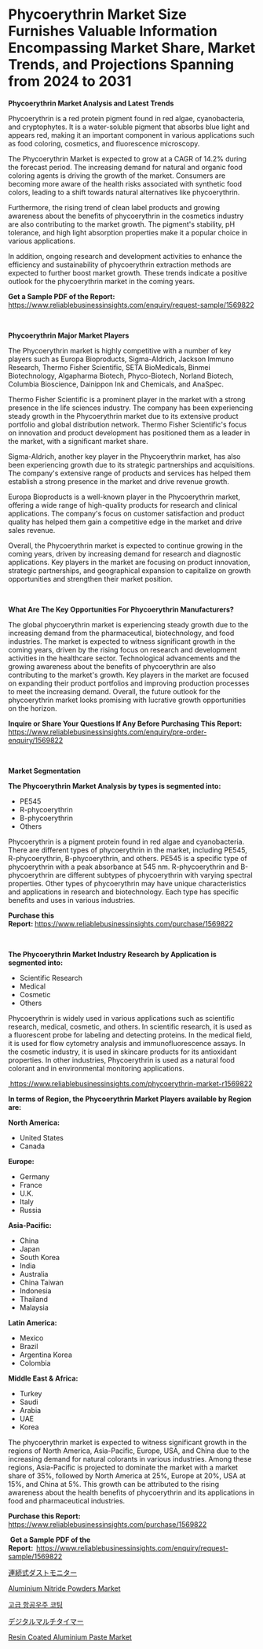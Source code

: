 <p><h1>Phycoerythrin Market Size Furnishes Valuable Information Encompassing Market Share, Market Trends, and Projections Spanning from 2024 to 2031</h1></p><p><strong>Phycoerythrin Market Analysis and Latest Trends</strong></p>
<p><p>Phycoerythrin is a red protein pigment found in red algae, cyanobacteria, and cryptophytes. It is a water-soluble pigment that absorbs blue light and appears red, making it an important component in various applications such as food coloring, cosmetics, and fluorescence microscopy.</p><p>The Phycoerythrin Market is expected to grow at a CAGR of 14.2% during the forecast period. The increasing demand for natural and organic food coloring agents is driving the growth of the market. Consumers are becoming more aware of the health risks associated with synthetic food colors, leading to a shift towards natural alternatives like phycoerythrin.</p><p>Furthermore, the rising trend of clean label products and growing awareness about the benefits of phycoerythrin in the cosmetics industry are also contributing to the market growth. The pigment's stability, pH tolerance, and high light absorption properties make it a popular choice in various applications.</p><p>In addition, ongoing research and development activities to enhance the efficiency and sustainability of phycoerythrin extraction methods are expected to further boost market growth. These trends indicate a positive outlook for the phycoerythrin market in the coming years.</p></p>
<p><strong>Get a Sample PDF of the Report:&nbsp;</strong> <a href="https://www.reliablebusinessinsights.com/enquiry/request-sample/1569822">https://www.reliablebusinessinsights.com/enquiry/request-sample/1569822</a></p>
<p>&nbsp;</p>
<p><strong>Phycoerythrin Major Market Players</strong></p>
<p><p>The Phycoerythrin market is highly competitive with a number of key players such as Europa Bioproducts, Sigma-Aldrich, Jackson Immuno Research, Thermo Fisher Scientific, SETA BioMedicals, Binmei Biotechnology, Algapharma Biotech, Phyco-Biotech, Norland Biotech, Columbia Bioscience, Dainippon Ink and Chemicals, and AnaSpec.</p><p>Thermo Fisher Scientific is a prominent player in the market with a strong presence in the life sciences industry. The company has been experiencing steady growth in the Phycoerythrin market due to its extensive product portfolio and global distribution network. Thermo Fisher Scientific's focus on innovation and product development has positioned them as a leader in the market, with a significant market share.</p><p>Sigma-Aldrich, another key player in the Phycoerythrin market, has also been experiencing growth due to its strategic partnerships and acquisitions. The company's extensive range of products and services has helped them establish a strong presence in the market and drive revenue growth.</p><p>Europa Bioproducts is a well-known player in the Phycoerythrin market, offering a wide range of high-quality products for research and clinical applications. The company's focus on customer satisfaction and product quality has helped them gain a competitive edge in the market and drive sales revenue.</p><p>Overall, the Phycoerythrin market is expected to continue growing in the coming years, driven by increasing demand for research and diagnostic applications. Key players in the market are focusing on product innovation, strategic partnerships, and geographical expansion to capitalize on growth opportunities and strengthen their market position.</p></p>
<p>&nbsp;</p>
<p><strong>What Are The Key Opportunities For Phycoerythrin Manufacturers?</strong></p>
<p><p>The global phycoerythrin market is experiencing steady growth due to the increasing demand from the pharmaceutical, biotechnology, and food industries. The market is expected to witness significant growth in the coming years, driven by the rising focus on research and development activities in the healthcare sector. Technological advancements and the growing awareness about the benefits of phycoerythrin are also contributing to the market's growth. Key players in the market are focused on expanding their product portfolios and improving production processes to meet the increasing demand. Overall, the future outlook for the phycoerythrin market looks promising with lucrative growth opportunities on the horizon.</p></p>
<p><strong>Inquire or Share Your Questions If Any Before Purchasing This Report:</strong> <a href="https://www.reliablebusinessinsights.com/enquiry/pre-order-enquiry/1569822">https://www.reliablebusinessinsights.com/enquiry/pre-order-enquiry/1569822</a></p>
<p>&nbsp;</p>
<p><strong>Market Segmentation</strong></p>
<p><strong>The Phycoerythrin Market Analysis by types is segmented into:</strong></p>
<p><ul><li>PE545</li><li>R-phycoerythrin</li><li>B-phycoerythrin</li><li>Others</li></ul></p>
<p><p>Phycoerythrin is a pigment protein found in red algae and cyanobacteria. There are different types of phycoerythrin in the market, including PE545, R-phycoerythrin, B-phycoerythrin, and others. PE545 is a specific type of phycoerythrin with a peak absorbance at 545 nm. R-phycoerythrin and B-phycoerythrin are different subtypes of phycoerythrin with varying spectral properties. Other types of phycoerythrin may have unique characteristics and applications in research and biotechnology. Each type has specific benefits and uses in various industries.</p></p>
<p><strong>Purchase this Report:&nbsp;</strong><a href="https://www.reliablebusinessinsights.com/purchase/1569822">https://www.reliablebusinessinsights.com/purchase/1569822</a></p>
<p>&nbsp;</p>
<p><strong>The Phycoerythrin Market Industry Research by Application is segmented into:</strong></p>
<p><ul><li>Scientific Research</li><li>Medical</li><li>Cosmetic</li><li>Others</li></ul></p>
<p><p>Phycoerythrin is widely used in various applications such as scientific research, medical, cosmetic, and others. In scientific research, it is used as a fluorescent probe for labeling and detecting proteins. In the medical field, it is used for flow cytometry analysis and immunofluorescence assays. In the cosmetic industry, it is used in skincare products for its antioxidant properties. In other industries, Phycoerythrin is used as a natural food colorant and in environmental monitoring applications.</p></p>
<p><a href="https://www.reliablebusinessinsights.com/phycoerythrin-market-r1569822">&nbsp;https://www.reliablebusinessinsights.com/phycoerythrin-market-r1569822</a></p>
<p><strong>In terms of Region, the Phycoerythrin Market Players available by Region are:</strong></p>
<p>
    <p> <strong> North America: </strong>
        <ul>
            <li>United States</li>
            <li>Canada</li>
        </ul>
        </p> 
    <p> <strong> Europe: </strong>
        <ul>
            <li>Germany</li>
            <li>France</li>
            <li>U.K.</li>
            <li>Italy</li>
            <li>Russia</li>
        </ul>
        </p> 
    <p> <strong> Asia-Pacific: </strong>
        <ul>
            <li>China</li>
            <li>Japan</li>
            <li>South Korea</li>
            <li>India</li>
            <li>Australia</li>
            <li>China Taiwan</li>
            <li>Indonesia</li>
            <li>Thailand</li>
            <li>Malaysia</li>
        </ul>
        </p> 
    <p> <strong> Latin America: </strong>
        <ul>
            <li>Mexico</li>
            <li>Brazil</li>
            <li>Argentina Korea</li>
            <li>Colombia</li>
        </ul>
        </p> 
    <p> <strong> Middle East & Africa: </strong>
        <ul>
            <li>Turkey</li>
            <li>Saudi</li>
            <li>Arabia</li>
            <li>UAE</li>
            <li>Korea</li>
        </ul>
    </p>
    </p>
<p><p>The phycoerythrin market is expected to witness significant growth in the regions of North America, Asia-Pacific, Europe, USA, and China due to the increasing demand for natural colorants in various industries. Among these regions, Asia-Pacific is projected to dominate the market with a market share of 35%, followed by North America at 25%, Europe at 20%, USA at 15%, and China at 5%. This growth can be attributed to the rising awareness about the health benefits of phycoerythrin and its applications in food and pharmaceutical industries.</p></p>
<p><strong>Purchase this Report: </strong><a href="https://www.reliablebusinessinsights.com/purchase/1569822">https://www.reliablebusinessinsights.com/purchase/1569822</a></p>
<p>&nbsp;<strong>Get a Sample PDF of the Report:&nbsp;&nbsp;</strong><a href="https://www.reliablebusinessinsights.com/enquiry/request-sample/1569822">https://www.reliablebusinessinsights.com/enquiry/request-sample/1569822</a></p>
<p><strong></strong></p>
<p><p><a href="https://medium.com/@kelsitorphy644/%E9%80%A3%E7%B6%9A%E7%9A%84%E3%81%AA%E3%83%80%E3%82%B9%E3%83%88%E3%83%A2%E3%83%8B%E3%82%BF%E3%83%BC%E5%B8%82%E5%A0%B4%E3%81%AE%E8%A6%8B%E9%80%9A%E3%81%97-%E5%B8%82%E5%A0%B4%E3%81%AE%E3%83%88%E3%83%AC%E3%83%B3%E3%83%89-%E6%88%90%E9%95%B7-2024%E5%B9%B4%E3%81%8B%E3%82%892031%E5%B9%B4%E3%81%BE%E3%81%A7%E3%81%AE%E4%BA%88%E6%B8%AC-72578c6b57f2">連続式ダストモニター</a></p><p><a href="https://github.com/EbonyHane1955/Market-Research-Report-List-1/blob/main/aluminium-nitride-powders-market.md">Aluminium Nitride Powders Market</a></p><p><a href="https://medium.com/@aidenreinger/quot-%EA%B3%B5%EA%B8%89%EB%9F%89-%EC%8B%9C%EC%9E%A5-%EB%8F%99%ED%96%A5-%EB%B0%8F-%EC%84%B1%EC%9E%A5-%EC%A0%84%EB%9E%B5%EC%97%90-%EB%8C%80%ED%95%9C-%EC%8B%9C%EC%9E%A5-cagr-%EB%B0%8F-%EC%9D%B8%EC%82%AC%EC%9D%B4%ED%8A%B8%EB%A1%9C-%EB%82%98%EC%95%84%EA%B0%80%EB%8A%94-%EA%B3%A0%EB%93%B1-%ED%95%AD%EA%B3%B5-%EC%9A%B0%EC%A3%BC-%EC%BD%94%ED%8C%85-%EC%8B%9C%EC%9E%A5-quot-ba2e67b96244">고급 항공우주 코팅</a></p><p><a href="https://medium.com/@saigekulas/%E3%83%87%E3%82%B8%E3%82%BF%E3%83%AB%E3%83%9E%E3%83%AB%E3%83%81%E3%82%BF%E3%82%A4%E3%83%9E%E3%83%BC%E5%B8%82%E5%A0%B4%E3%81%AE%E3%82%B7%E3%82%A7%E3%82%A2%E3%81%AE%E9%80%B2%E5%8C%96%E3%81%A8%E5%B8%82%E5%A0%B4%E6%88%90%E9%95%B7%E3%83%88%E3%83%AC%E3%83%B3%E3%83%89-2024%E5%B9%B4-2031%E5%B9%B4-e3ac04d84afa">デジタルマルチタイマー</a></p><p><a href="https://github.com/NaomieConner2023/Market-Research-Report-List-1/blob/main/resin-coated-aluminium-paste-market.md">Resin Coated Aluminium Paste Market</a></p></p>